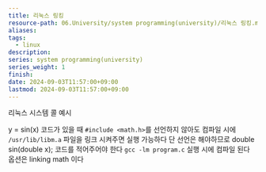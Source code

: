 ```yaml
---
title: 리눅스 링킹
resource-path: 06.University/system programming(university)/리눅스 링킹.md
aliases:
tags:
  - linux
description:
series: system programming(university)
series_weight: 1
finish:
date: 2024-09-03T11:57:00+09:00
lastmod: 2024-09-03T11:57:00+09:00
---
```

리눅스 시스템 콜 예시






y = sin(x)
코드가 있을 때 `#include <math.h>`를 선언하지 않아도 컴파일 시에
`/usr/lib/libm.a` 파일을 링크 시켜주면 실행 가능하다
단 선언은 해야하므로 double sin(double x);
코드를 적어주어야 한다
`gcc -lm program.c` 실행 시에 컴파일 된다
옵션은 linking math 이다










